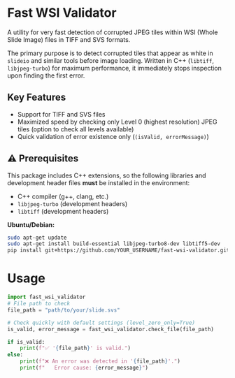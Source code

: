 # Fast WSI Validator

A utility for very fast detection of corrupted JPEG tiles within WSI (Whole Slide Image) files in TIFF and SVS formats.

The primary purpose is to detect corrupted tiles that appear as white in `slideio` and similar tools before image loading. Written in C++ (`libtiff`, `libjpeg-turbo`) for maximum performance, it immediately stops inspection upon finding the first error.

## Key Features

-   Support for TIFF and SVS files
-   Maximized speed by checking only Level 0 (highest resolution) JPEG tiles (option to check all levels available)
-   Quick validation of error existence only (`(isValid, errorMessage)`)

## ⚠️ Prerequisites

This package includes C++ extensions, so the following libraries and development header files **must** be installed in the environment:

-   C++ compiler (g++, clang, etc.)
-   `libjpeg-turbo` (development headers)
-   `libtiff` (development headers)

**Ubuntu/Debian:**
```bash
sudo apt-get update
sudo apt-get install build-essential libjpeg-turbo8-dev libtiff5-dev
pip install git+https://github.com/YOUR_USERNAME/fast-wsi-validator.git
```


# Usage
```python
import fast_wsi_validator
# File path to check
file_path = "path/to/your/slide.svs"

# Check quickly with default settings (level_zero_only=True)
is_valid, error_message = fast_wsi_validator.check_file(file_path)

if is_valid:
    print(f"✅ '{file_path}' is valid.")
else:
    print(f"❌ An error was detected in '{file_path}'.")
    print(f"   Error cause: {error_message}")
```
